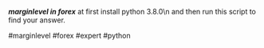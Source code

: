 
***marginlevel in forex***
at first install python 3.8.0\n
and then run this script to find your answer. 

\#marginlevel 
\#forex
\#expert
\#python
